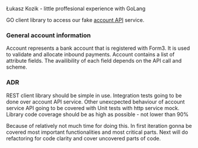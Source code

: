 Łukasz Kozik - little proffesional experience with GoLang 

GO client library to access our fake [account API](http://api-docs.form3.tech/api.html#organisation-accounts) service.

### General account information
Account represents a bank account that is registered with Form3. It is used to validate and allocate inbound payments.
Account contains a list of attribute fields. The availibility of each field depends on the API call and scheme.

### ADR
REST client library should be simple in use.
Integration tests going to be done over account API service. 
Other unexcpected behaviour of account service API going to be covered with Unit tests with http service mock.
Library code coverage should be as high as possible - not lower than 90%

Because of relatively not much time for doing this. In first iteration gonna be covered most important functionalities
and most critical parts. Next will do refactoring for code clarity and cover uncovered parts of code.
